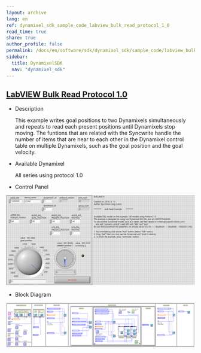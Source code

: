 ```yaml
---
layout: archive
lang: en
ref: dynamixel_sdk_sample_code_labview_bulk_read_protocol_1_0
read_time: true
share: true
author_profile: false
permalink: /docs/en/software/sdk/dynamixel_sdk/sample_code/labview_bulk_read_protocol_1_0
sidebar:
  title: DynamixelSDK
  nav: "dynamixel_sdk"
---
```


<div style="counter-reset: h2 101"></div>
<div style="counter-reset: h1 3"></div>

## [LabVIEW Bulk Read Protocol 1.0](#labview-bulk-read-protocol-10)

- Description

  This example writes goal positions to two Dynamixels simultaneously and repeats to read each present positions until Dynamixels stop moving. The funtions that are related with the Syncwrite handle the number of items that are near to each other in the Dynamixel control table on multiple Dynamixels, such as the goal position and the goal velocity.

- Available Dynamixel

  All series using protocol 1.0

- Control Panel

![](https://github.com/ROBOTIS-GIT/ROBOTIS-Documents/blob/master/wiki-images/DynamixelSDK/4.SDKExample/4.7%20LabVIEW/bulk_read1/bulk_read1.png)

- Block Diagram

![](https://github.com/ROBOTIS-GIT/ROBOTIS-Documents/blob/master/wiki-images/DynamixelSDK/4.SDKExample/4.7%20LabVIEW/bulk_read1/block_diagram.png)
